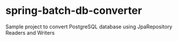 # spring-batch-db-converter
Sample project to convert PostgreSQL database using JpaRepository Readers and Writers
